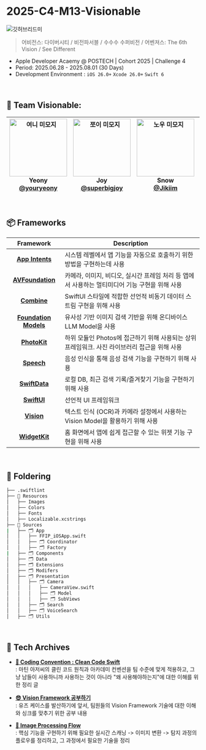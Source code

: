 # 2025-C4-M13-Visionable
![깃허브리드미](https://github.com/user-attachments/assets/71a4a7de-e77a-4276-9c9a-b25ef7de27cb)
> 어비전스: 다이버시티 / 비전파서블 / 수수수 수퍼비전 / 어벤져스: The 6th Vision / See Different

- Apple Developer Acaemy @ POSTECH | Cohort 2025 | Challenge 4
- Period: 2025.06.28 - 2025.08.01 (30 Days)
- Development Environment : `iOS 26.0+` `Xcode 26.0+` `Swift 6`

<br>

## 👀 Team Visionable:
| <img width="150" height="150" alt="여니 미모지" src="https://github.com/user-attachments/assets/4aaf350b-7d09-4234-a60a-9dd47d399d57" /> <br> Yeony <br> [@youryeony](https://github.com/youryeony) | <img width="150" height="150" alt="쪼이 미모지" src="https://github.com/user-attachments/assets/dff69558-68fc-4c5d-afe9-4fe8b9bd3e97" />  <br> Joy <br> [@superbigjoy](https://github.com/superbigjoy) | <img width="150" height="150" alt="노우 미모지" src="https://github.com/user-attachments/assets/cd6c9311-92d1-458c-8dc4-3c16e71fb4ce" /> <br> Snow <br> [@Jikiim](https://github.com/Jikiim)| <img width="150" height="150" alt="후랑크 미모지" src="https://github.com/user-attachments/assets/11fd35ba-4c0e-4676-b6e0-a5cf7de52209"/> <br> Frank <br> [@chxhyxn](https://github.com/chxhyxn) | <img width="150" height="150" alt="잼 미모지" src="https://github.com/user-attachments/assets/5e7ccfe5-08cc-4064-9009-a97b413a716a" /> <br> Jam <br> [@jaminleee](https://github.com/jaminleee) | <img width="150" height="150" alt="미니 미모지" src="https://github.com/user-attachments/assets/e25d905b-66a8-496e-b044-a3deaf583c7a" /> <br> Mini <br> [@mini-min](https://github.com/mini-min) | 
| :--: | :--: | :--: | :--: | :--: | :--: |

<br>

## 📦 Frameworks
| Framework | Description |
|:-----:|-----|
| [**App Intents**](https://developer.apple.com/documentation/appintents) | 시스템 레벨에서 앱 기능을 자동으로 호출하기 위한 방법을 구현하는데 사용 |
| [**AVFoundation**](https://developer.apple.com/documentation/avfoundation) | 카메라, 이미지, 비디오, 실시간 프레임 처리 등 앱에서 사용하는 멀티미디어 기능 구현을 위해 사용 |
| [**Combine**](https://developer.apple.com/documentation/combine) | SwiftUI 스타일에 적합한 선언적 비동기 데이터 스트림 구현을 위해 사용 |
| [**Foundation Models**](https://developer.apple.com/documentation/foundationmodels) | 유사성 기반 이미지 검색 기반을 위해 온디바이스 LLM Model을 사용 |
| [**PhotoKit**](https://developer.apple.com/documentation/photokit?language=objc) | 하위 모듈인 Photos에 접근하기 위해 사용되는 상위 프레임워크. 사진 라이브러리 접근을 위해 사용 |
| [**Speech**](https://developer.apple.com/documentation/swiftdata) | 음성 인식을 통해 음성 검색 기능을 구현하기 위해 사용 |
| [**SwiftData**](https://developer.apple.com/documentation/swiftdata) | 로컬 DB, 최근 검색 기록/즐겨찾기 기능을 구현하기 위해 사용 |
| [**SwiftUI**](https://developer.apple.com/swiftui) | 선언적 UI 프레임워크 |
| [**Vision**](https://developer.apple.com/documentation/vision) | 텍스트 인식 (OCR)과 카메라 설정에서 사용하는 Vision Model을 활용하기 위해 사용 |
| [**WidgetKit**](https://developer.apple.com/documentation/vision) | 홈 화면에서 앱에 쉽게 접근할 수 있는 위젯 기능 구현을 위해 사용 |


<br>

## 📂 Foldering
```bash
├── .swiftlint
├── 📁 Resources
│   ├── Images
│   ├── Colors
│   ├── Fonts
│   ├── Localizable.xcstrings
├── 📁 Sources
|   ├── 🗂️ App
│   │   ├── FFIP_iOSApp.swift
│   │   ├── 🗂️ Coordinator
│   │   ├── 🗂️ Factory
|   ├── 🗂️ Components
│   ├── 🗂️ Data
│   ├── 🗂️ Extensions
│   ├── 🗂️ Modifers
│   ├── 🗂️ Presentation
│   │   ├── 🗂️ Camera
│   │   │   ├── CameraView.swift
│   │   │   ├── 🗂️ Model
│   │   │   ├── 🗂️ SubViews
│   │   ├── 🗂️ Search
│   │   ├── 🗂️ VoiceSearch
│   ├── 🗂️ Utils
``` 

<br>

## 📑 Tech Archives
- [**🍎 Coding Convention : Clean Code Swift**](https://posacademy.notion.site/Coding-Convention-Clean-Code-Swift-21f2b843d5af806f84a1fa8024ffa761?source=copy_link)   
: 마틴 아저씨의 클린 코드 원칙과 아카데미 컨벤션을 팀 수준에 맞게 적용하고, 그냥 남들이 사용하니까 사용하는 것이 아니라 "왜 사용해야하는지"에 대한 이해를 위한 정리 글

- [**😎 Vision Framework 공부하기**](https://posacademy.notion.site/Vision-21e2b843d5af80a78ab9ccd2e0a86f3d?source=copy_link)   
  : 유즈 케이스를 발산하기에 앞서, 팀원들의 Vision Framework 기술에 대한 이해와 싱크를 맞추기 위한 공부 내용
  
- [**🌠 Image Processing Flow**](https://posacademy.notion.site/2272b843d5af803db4f8ff6edc42b19c?source=copy_link)   
  : 핵심 기능을 구현하기 위해 필요한 실시간 스캐닝 -> 이미지 변환 -> 탐지 과정의 플로우를 정리하고, 그 과정에서 필요한 기술을 정리 
